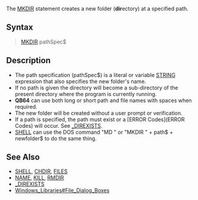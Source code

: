 The [MKDIR](MKDIR) statement creates a new folder (**dir**ectory) at a specified path.


## Syntax

>  [MKDIR](MKDIR) pathSpec$


## Description

* The path specification (pathSpec$) is a literal or variable [STRING](STRING) expression that also specifies the new folder's name.
* If no path is given the directory will become a sub-directory of the present directory where the program is currently running.
* **QB64** can use both long or short path and file names with spaces when required.
* The new folder will be created without a user prompt or verification. 
* If a path is specified, the path must exist or a [ERROR Codes](ERROR Codes) will occur. See [_DIREXISTS](_DIREXISTS).
* [SHELL](SHELL) can use the DOS command "MD " or "MKDIR " + path$ + newfolder$ to do the same thing.


## See Also

* [SHELL](SHELL), [CHDIR](CHDIR), [FILES](FILES)
* [NAME](NAME), [KILL](KILL), [RMDIR](RMDIR)
* [_DIREXISTS](_DIREXISTS)
* [Windows_Libraries#File_Dialog_Boxes](Windows_Libraries#File_Dialog_Boxes)




